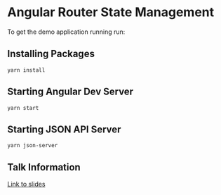 # Angular Router State Management

To get the demo application running run:

## Installing Packages

`yarn install`

## Starting Angular Dev Server

`yarn start`

## Starting JSON API Server

`yarn json-server`

## Talk Information

[Link to slides](https://docs.google.com/presentation/d/19zyBIYcvBbMB4j1lvKHiYPK4yZV62YHaCfaQO5JA5P4/edit?usp=sharing)
